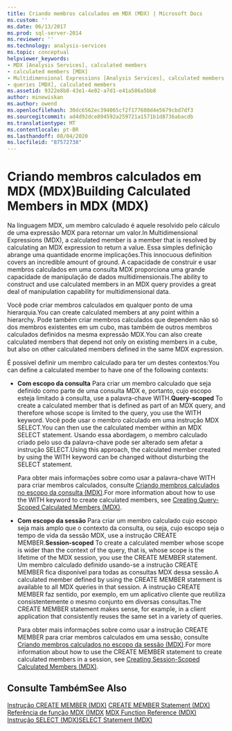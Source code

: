 ```yaml
---
title: Criando membros calculados em MDX (MDX) | Microsoft Docs
ms.custom: ''
ms.date: 06/13/2017
ms.prod: sql-server-2014
ms.reviewer: ''
ms.technology: analysis-services
ms.topic: conceptual
helpviewer_keywords:
- MDX [Analysis Services], calculated members
- calculated members [MDX]
- Multidimensional Expressions [Analysis Services], calculated members
- queries [MDX], calculated members
ms.assetid: 9322e8b8-43e1-4e02-a7d1-e41a586a5bb8
author: minewiskan
ms.author: owend
ms.openlocfilehash: 30dc6562ec394065cf2f177608d4e5679cbd7df3
ms.sourcegitcommit: ad4d92dce894592a259721a1571b1d8736abacdb
ms.translationtype: MT
ms.contentlocale: pt-BR
ms.lasthandoff: 08/04/2020
ms.locfileid: "87572738"
---
```

# <a name="building-calculated-members-in-mdx-mdx"></a><span data-ttu-id="ddad5-102">Criando membros calculados em MDX (MDX)</span><span class="sxs-lookup"><span data-stu-id="ddad5-102">Building Calculated Members in MDX (MDX)</span></span>
  <span data-ttu-id="ddad5-103">Na linguagem MDX, um membro calculado é aquele resolvido pelo cálculo de uma expressão MDX para retornar um valor.</span><span class="sxs-lookup"><span data-stu-id="ddad5-103">In Multidimensional Expressions (MDX), a calculated member is a member that is resolved by calculating an MDX expression to return a value.</span></span> <span data-ttu-id="ddad5-104">Essa simples definição abrange uma quantidade enorme implicações.</span><span class="sxs-lookup"><span data-stu-id="ddad5-104">This innocuous definition covers an incredible amount of ground.</span></span> <span data-ttu-id="ddad5-105">A capacidade de construir e usar membros calculados em uma consulta MDX proporciona uma grande capacidade de manipulação de dados multidimensionais.</span><span class="sxs-lookup"><span data-stu-id="ddad5-105">The ability to construct and use calculated members in an MDX query provides a great deal of manipulation capability for multidimensional data.</span></span>  
  
 <span data-ttu-id="ddad5-106">Você pode criar membros calculados em qualquer ponto de uma hierarquia.</span><span class="sxs-lookup"><span data-stu-id="ddad5-106">You can create calculated members at any point within a hierarchy.</span></span> <span data-ttu-id="ddad5-107">Pode também criar membros calculados que dependem não só dos membros existentes em um cubo, mas também de outros membros calculados definidos na mesma expressão MDX.</span><span class="sxs-lookup"><span data-stu-id="ddad5-107">You can also create calculated members that depend not only on existing members in a cube, but also on other calculated members defined in the same MDX expression.</span></span>  
  
 <span data-ttu-id="ddad5-108">É possível definir um membro calculado para ter um destes contextos:</span><span class="sxs-lookup"><span data-stu-id="ddad5-108">You can define a calculated member to have one of the following contexts:</span></span>  
  
-   <span data-ttu-id="ddad5-109">**Com escopo da consulta** Para criar um membro calculado que seja definido como parte de uma consulta MDX e, portanto, cujo escopo esteja limitado à consulta, use a palavra-chave WITH.</span><span class="sxs-lookup"><span data-stu-id="ddad5-109">**Query-scoped** To create a calculated member that is defined as part of an MDX query, and therefore whose scope is limited to the query, you use the WITH keyword.</span></span> <span data-ttu-id="ddad5-110">Você pode usar o membro calculado em uma instrução MDX SELECT.</span><span class="sxs-lookup"><span data-stu-id="ddad5-110">You can then use the calculated member within an MDX SELECT statement.</span></span> <span data-ttu-id="ddad5-111">Usando essa abordagem, o membro calculado criado pelo uso da palavra-chave pode ser alterado sem afetar a instrução SELECT.</span><span class="sxs-lookup"><span data-stu-id="ddad5-111">Using this approach, the calculated member created by using the WITH keyword can be changed without disturbing the SELECT statement.</span></span>  
  
     <span data-ttu-id="ddad5-112">Para obter mais informações sobre como usar a palavra-chave WITH para criar membros calculados, consulte [Criando membros calculados no escopo da consulta &#40;MDX&#41;](mdx-calculated-members-query-scoped-calculated-members.md).</span><span class="sxs-lookup"><span data-stu-id="ddad5-112">For more information about how to use the WITH keyword to create calculated members, see [Creating Query-Scoped Calculated Members &#40;MDX&#41;](mdx-calculated-members-query-scoped-calculated-members.md).</span></span>  
  
-   <span data-ttu-id="ddad5-113">**Com escopo da sessão** Para criar um membro calculado cujo escopo seja mais amplo que o contexto da consulta, ou seja, cujo escopo seja o tempo de vida da sessão MDX, use a instrução CREATE MEMBER.</span><span class="sxs-lookup"><span data-stu-id="ddad5-113">**Session-scoped** To create a calculated member whose scope is wider than the context of the query, that is, whose scope is the lifetime of the MDX session, you use the CREATE MEMBER statement.</span></span> <span data-ttu-id="ddad5-114">Um membro calculado definido usando-se a instrução CREATE MEMBER fica disponível para todas as consultas MDX dessa sessão.</span><span class="sxs-lookup"><span data-stu-id="ddad5-114">A calculated member defined by using the CREATE MEMBER statement is available to all MDX queries in that session.</span></span> <span data-ttu-id="ddad5-115">A instrução CREATE MEMBER faz sentido, por exemplo, em um aplicativo cliente que reutiliza consistentemente o mesmo conjunto em diversas consultas.</span><span class="sxs-lookup"><span data-stu-id="ddad5-115">The CREATE MEMBER statement makes sense, for example, in a client application that consistently reuses the same set in a variety of queries.</span></span>  
  
     <span data-ttu-id="ddad5-116">Para obter mais informações sobre como usar a instrução CREATE MEMBER para criar membros calculados em uma sessão, consulte [Criando membros calculados no escopo da sessão &#40;MDX&#41;](mdx-calculated-members-session-scoped-calculated-members.md).</span><span class="sxs-lookup"><span data-stu-id="ddad5-116">For more information about how to use the CREATE MEMBER statement to create calculated members in a session, see [Creating Session-Scoped Calculated Members &#40;MDX&#41;](mdx-calculated-members-session-scoped-calculated-members.md).</span></span>  
  
## <a name="see-also"></a><span data-ttu-id="ddad5-117">Consulte Também</span><span class="sxs-lookup"><span data-stu-id="ddad5-117">See Also</span></span>  
 <span data-ttu-id="ddad5-118">[Instrução CREATE MEMBER &#40;MDX&#41;](/sql/mdx/mdx-data-definition-create-member) </span><span class="sxs-lookup"><span data-stu-id="ddad5-118">[CREATE MEMBER Statement &#40;MDX&#41;](/sql/mdx/mdx-data-definition-create-member) </span></span>  
 <span data-ttu-id="ddad5-119">[Referência de função MDX &#40;&#41;MDX](/sql/mdx/mdx-function-reference-mdx) </span><span class="sxs-lookup"><span data-stu-id="ddad5-119">[MDX Function Reference &#40;MDX&#41;](/sql/mdx/mdx-function-reference-mdx) </span></span>  
 [<span data-ttu-id="ddad5-120">Instrução SELECT &#40;MDX&#41;</span><span class="sxs-lookup"><span data-stu-id="ddad5-120">SELECT Statement &#40;MDX&#41;</span></span>](/sql/mdx/mdx-data-manipulation-select)  
  
  
